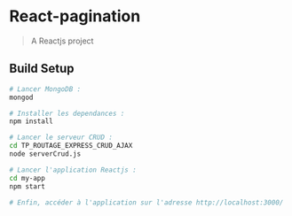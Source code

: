 # React-pagination


> A Reactjs project

## Build Setup

``` bash
# Lancer MongoDB :
mongod

# Installer les dependances :
npm install

# Lancer le serveur CRUD :
cd TP_ROUTAGE_EXPRESS_CRUD_AJAX
node serverCrud.js

# Lancer l'application Reactjs :
cd my-app
npm start

# Enfin, accéder à l'application sur l'adresse http://localhost:3000/

```
